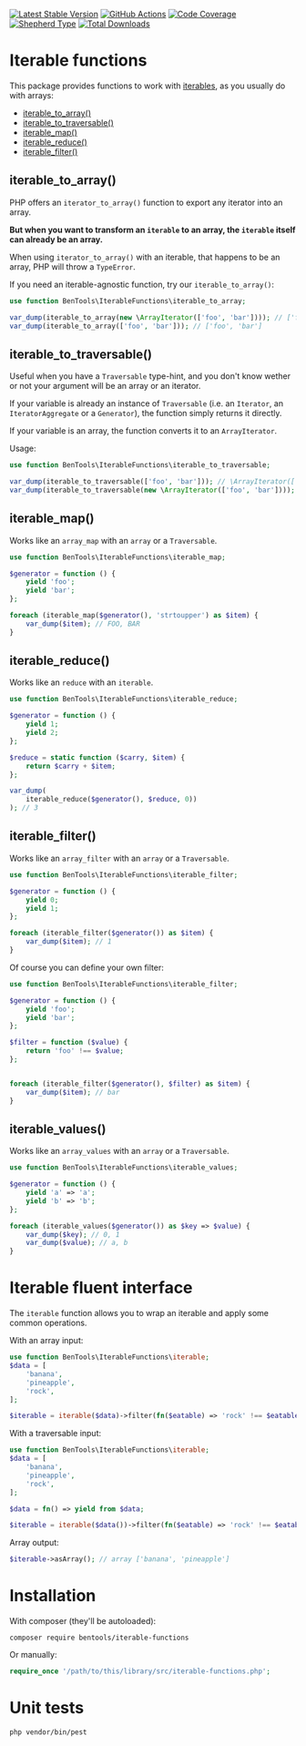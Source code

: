 [![Latest Stable Version](https://poser.pugx.org/bentools/iterable-functions/v/stable)](https://packagist.org/packages/bentools/iterable-functions)
[![GitHub Actions][GA master image]][GA master]
[![Code Coverage][Coverage image]][CodeCov Master]
[![Shepherd Type][Shepherd Image]][Shepherd Link]
[![Total Downloads](https://poser.pugx.org/bentools/iterable-functions/downloads)](https://packagist.org/packages/bentools/iterable-functions)

Iterable functions
==================

This package provides functions to work with [iterables](https://wiki.php.net/rfc/iterable), as you usually do with arrays:

- [iterable_to_array()](#iterable_to_array)
- [iterable_to_traversable()](#iterable_to_traversable)
- [iterable_map()](#iterable_map)
- [iterable_reduce()](#iterable_reduce)
- [iterable_filter()](#iterable_filter)

iterable_to_array()
-------------------

PHP offers an `iterator_to_array()` function to export any iterator into an array.

**But when you want to transform an `iterable` to an array, the `iterable` itself can already be an array.**

When using `iterator_to_array()` with an iterable, that happens to be an array, PHP will throw a `TypeError`.

If you need an iterable-agnostic function, try our `iterable_to_array()`:

```php
use function BenTools\IterableFunctions\iterable_to_array;

var_dump(iterable_to_array(new \ArrayIterator(['foo', 'bar']))); // ['foo', 'bar']
var_dump(iterable_to_array(['foo', 'bar'])); // ['foo', 'bar']
```

iterable_to_traversable()
-------------------------
Useful when you have a `Traversable` type-hint, and you don't know wether or not your argument will be an array or an iterator.

If your variable is already an instance of `Traversable` (i.e. an `Iterator`, an `IteratorAggregate` or a `Generator`), the function simply returns it directly.

If your variable is an array, the function converts it to an `ArrayIterator`.

Usage:

```php
use function BenTools\IterableFunctions\iterable_to_traversable;

var_dump(iterable_to_traversable(['foo', 'bar'])); // \ArrayIterator(['foo', 'bar'])
var_dump(iterable_to_traversable(new \ArrayIterator(['foo', 'bar']))); // \ArrayIterator(['foo', 'bar'])
```

iterable_map()
--------------

Works like an `array_map` with an `array` or a `Traversable`.

```php
use function BenTools\IterableFunctions\iterable_map;

$generator = function () {
    yield 'foo';
    yield 'bar';
};

foreach (iterable_map($generator(), 'strtoupper') as $item) {
    var_dump($item); // FOO, BAR
}
```

iterable_reduce()
--------------

Works like an `reduce` with an `iterable`.

```php
use function BenTools\IterableFunctions\iterable_reduce;

$generator = function () {
    yield 1;
    yield 2;
};

$reduce = static function ($carry, $item) {
    return $carry + $item;
};

var_dump(
    iterable_reduce($generator(), $reduce, 0))
); // 3
```

iterable_filter()
--------------

Works like an `array_filter` with an `array` or a `Traversable`.

```php
use function BenTools\IterableFunctions\iterable_filter;

$generator = function () {
    yield 0;
    yield 1;
};

foreach (iterable_filter($generator()) as $item) {
    var_dump($item); // 1
}
```

Of course you can define your own filter:

```php
use function BenTools\IterableFunctions\iterable_filter;

$generator = function () {
    yield 'foo';
    yield 'bar';
};

$filter = function ($value) {
    return 'foo' !== $value;
};


foreach (iterable_filter($generator(), $filter) as $item) {
    var_dump($item); // bar
}
```

iterable_values()
--------------

Works like an `array_values` with an `array` or a `Traversable`.

```php
use function BenTools\IterableFunctions\iterable_values;

$generator = function () {
    yield 'a' => 'a';
    yield 'b' => 'b';
};

foreach (iterable_values($generator()) as $key => $value) {
    var_dump($key); // 0, 1
    var_dump($value); // a, b
}
```

Iterable fluent interface
=========================

The `iterable` function allows you to wrap an iterable and apply some common operations.

With an array input:

```php
use function BenTools\IterableFunctions\iterable;
$data = [
    'banana',
    'pineapple',
    'rock',
];

$iterable = iterable($data)->filter(fn($eatable) => 'rock' !== $eatable)->map('strtoupper'); // Traversable of ['banana', 'pineapple']
```

With a traversable input:

```php
use function BenTools\IterableFunctions\iterable;
$data = [
    'banana',
    'pineapple',
    'rock',
];

$data = fn() => yield from $data;

$iterable = iterable($data())->filter(fn($eatable) => 'rock' !== $eatable)->map('strtoupper'); // Traversable of ['banana', 'pineapple']
```

Array output:

```php
$iterable->asArray(); // array ['banana', 'pineapple']
```

Installation
============

With composer (they'll be autoloaded):

```
composer require bentools/iterable-functions
```

Or manually:

```php
require_once '/path/to/this/library/src/iterable-functions.php';
```

Unit tests
==========

```
php vendor/bin/pest
```

[GA master]: https://github.com/bpolaszek/php-iterable-functions/actions?query=workflow%3A%22Continuous+Integration%22+branch%3A2.0.x-dev

[GA master image]: https://github.com/bpolaszek/php-iterable-functions/workflows/Continuous%20Integration/badge.svg

[CodeCov Master]: https://codecov.io/gh/bpolaszek/php-iterable-functions/branch/2.0.x-dev

[Coverage image]: https://codecov.io/gh/bpolaszek/php-iterable-functions/branch/2.0.x-dev/graph/badge.svg

[Shepherd Image]: https://shepherd.dev/github/bpolaszek/php-iterable-functions/coverage.svg

[Shepherd Link]: https://shepherd.dev/github/bpolaszek/php-iterable-functions
